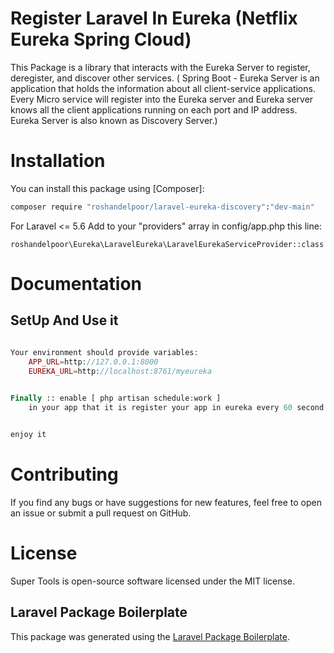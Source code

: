 # Register Laravel In Eureka (Netflix Eureka Spring Cloud)
This Package is a library that interacts with the Eureka Server to register, deregister, and discover other services. ( Spring Boot - Eureka Server is an application that holds the information about all client-service applications. Every Micro service will register into the Eureka server and Eureka server knows all the client applications running on each port and IP address. Eureka Server is also known as Discovery Server.)


# Installation
You can install this package using [Composer]:
```bash
composer require "roshandelpoor/laravel-eureka-discovery":"dev-main"
```

For Laravel <= 5.6 Add to your "providers" array in config/app.php this line:
```angular2html
roshandelpoor\Eureka\LaravelEureka\LaravelEurekaServiceProvider::class
```

# Documentation
## SetUp And Use it

```php

Your environment should provide variables:
    APP_URL=http://127.0.0.1:8000
    EUREKA_URL=http://localhost:8761/myeureka
    

Finally :: enable [ php artisan schedule:work ] 
    in your app that it is register your app in eureka every 60 second


enjoy it
```


# Contributing
If you find any bugs or have suggestions for new features, feel free to open an issue or submit a pull request on
GitHub.


# License
Super Tools is open-source software licensed under the MIT license.


## Laravel Package Boilerplate
This package was generated using the [Laravel Package Boilerplate](https://laravelpackageboilerplate.com).
